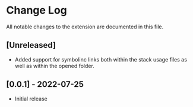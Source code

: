 # Change Log

All notable changes to the extension are documented in this file.

<!-- Check [Keep a Changelog](http://keepachangelog.com/) for recommendations on how to structure this file. -->

## [Unreleased]

- Added support for symbolinc links both within the stack usage files as well as within the opened folder.

## [0.0.1] - 2022-07-25

- Initial release
